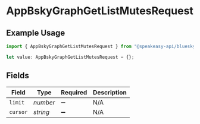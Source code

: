 # AppBskyGraphGetListMutesRequest

## Example Usage

```typescript
import { AppBskyGraphGetListMutesRequest } from "@speakeasy-api/bluesky/models/operations";

let value: AppBskyGraphGetListMutesRequest = {};
```

## Fields

| Field              | Type               | Required           | Description        |
| ------------------ | ------------------ | ------------------ | ------------------ |
| `limit`            | *number*           | :heavy_minus_sign: | N/A                |
| `cursor`           | *string*           | :heavy_minus_sign: | N/A                |